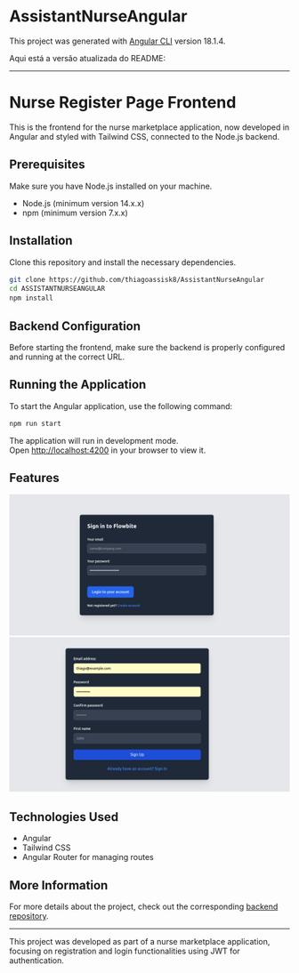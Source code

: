 # AssistantNurseAngular

This project was generated with [Angular CLI](https://github.com/angular/angular-cli) version 18.1.4.

Aqui está a versão atualizada do README:

---

# Nurse Register Page Frontend

This is the frontend for the nurse marketplace application, now developed in Angular and styled with Tailwind CSS, connected to the Node.js backend.

## Prerequisites

Make sure you have Node.js installed on your machine.

- Node.js (minimum version 14.x.x)
- npm (minimum version 7.x.x)

## Installation

Clone this repository and install the necessary dependencies.

```bash
git clone https://github.com/thiagoassisk8/AssistantNurseAngular
cd ASSISTANTNURSEANGULAR
npm install
```

## Backend Configuration

Before starting the frontend, make sure the backend is properly configured and running at the correct URL.

## Running the Application

To start the Angular application, use the following command:

```bash
npm run start
```

The application will run in development mode.<br />
Open [http://localhost:4200](http://localhost:4200) in your browser to view it.

## Features

![Screenshot 1](imgs/loginV1.png)
![Screenshot 2](imgs/registerv1.png)

## Technologies Used

- Angular
- Tailwind CSS
- Angular Router for managing routes

## More Information

For more details about the project, check out the corresponding [backend repository](https://github.com/thiagoassisk8/nurse-assistant).

---

This project was developed as part of a nurse marketplace application, focusing on registration and login functionalities using JWT for authentication.
